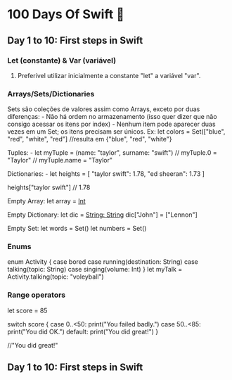 # 100 Days Of Swift 💙

## Day 1 to 10: First steps in Swift

### Let (constante) & Var (variável)
1. Preferível utilizar inicialmente a constante "let" a variável "var".

### Arrays/Sets/Dictionaries
  Sets são coleções de valores assim como Arrays, exceto por duas diferenças:
    - Não há ordem no armazenamento (isso quer dizer que não consigo acessar os itens por index)
    - Nenhum item pode aparecer duas vezes em um Set; os itens precisam ser únicos.
    Ex: let colors = Set(["blue", "red", "white", "red"] //resulta em {"blue", "red", "white"}

  Tuples:
    - let myTuple = (name: "taylor", surname: "swift")
    // myTuple.0 = "Taylor"
    // myTuple.name = "Taylor"

  Dictionaries:
    - let heights = [
     "taylor swift": 1.78,
     "ed sheeran": 1.73
    ]   

  heights["taylor swift"] // 1.78

  Empty Array:
  let array = [Int]()

  Empty Dictionary:
  let dic = [String: String]()
  dic["John"] = ["Lennon"]

  Empty Set:
  let words = Set<String>()
  let numbers = Set<Int>()
  
### Enums
  
  enum Activity {
    case bored
    case running(destination: String)
    case talking(topic: String)
    case singing(volume: Int)
}
  let myTalk = Activity.talking(topic: "voleyball")
  
### Range operators
  
let score = 85

switch score {
case 0..<50:
    print("You failed badly.")
case 50..<85:
    print("You did OK.")
default:
    print("You did great!")
}
  
  //"You did great!"
  
## Day 1 to 10: First steps in Swift

  

